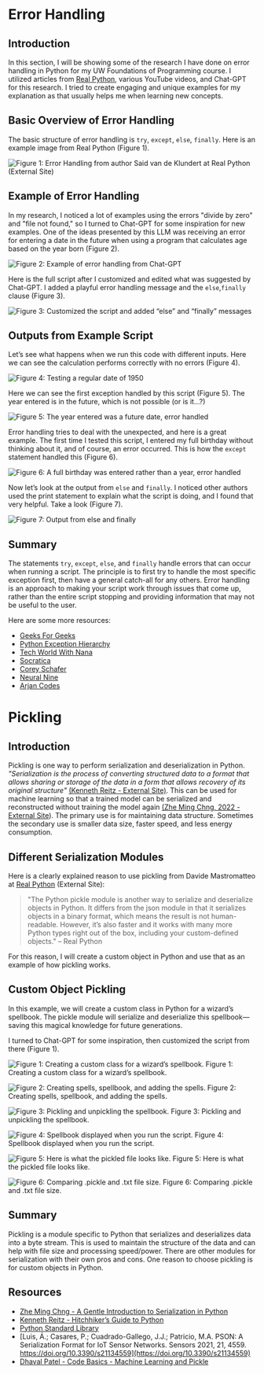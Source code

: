 # Error Handling

## Introduction
In this section, I will be showing some of the research I have done on error handling in Python for my UW Foundations of Programming course. I utilized articles from [Real Python](https://realpython.com), various YouTube videos, and Chat-GPT for this research. I tried to create engaging and unique examples for my explanation as that usually helps me when learning new concepts.

## Basic Overview of Error Handling
The basic structure of error handling is `try`, `except`, `else`, `finally`. Here is an example image from Real Python (Figure 1).

![Figure 1: Error Handling from author Said van de Klundert at Real Python (External Site)](https://github.com/DMTurnipseed/dmturnipseed.github.io/blob/main/Figure1EH.png?raw=true)

## Example of Error Handling
In my research, I noticed a lot of examples using the errors "divide by zero" and "file not found," so I turned to Chat-GPT for some inspiration for new examples. One of the ideas presented by this LLM was receiving an error for entering a date in the future when using a program that calculates age based on the year born (Figure 2).

![Figure 2: Example of error handling from Chat-GPT](https://github.com/DMTurnipseed/dmturnipseed.github.io/blob/main/Figure2EH.png?raw=true)

Here is the full script after I customized and edited what was suggested by Chat-GPT. I added a playful error handling message and the `else`,`finally` clause (Figure 3).

![Figure 3: Customized the script and added “else” and “finally” messages](https://github.com/DMTurnipseed/dmturnipseed.github.io/blob/main/Figure3EH.png?raw=true)

## Outputs from Example Script
Let’s see what happens when we run this code with different inputs.
Here we can see the calculation performs correctly with no errors (Figure 4).

![Figure 4: Testing a regular date of 1950](https://github.com/DMTurnipseed/dmturnipseed.github.io/blob/main/Figure4EH.png?raw=true)

Here we can see the first exception handled by this script (Figure 5). The year entered is in the future, which is not possible (or is it…?)

![Figure 5: The year entered was a future date, error handled](https://raw.githubusercontent.com/DMTurnipseed/dmturnipseed.github.io/main/Figure5EH.png)

Error handling tries to deal with the unexpected, and here is a great example. The first time I tested this script, I entered my full birthday without thinking about it, and of course, an error occurred. This is how the `except` statement handled this (Figure 6).

![Figure 6: A full birthday was entered rather than a year, error handled](https://github.com/DMTurnipseed/dmturnipseed.github.io/blob/main/Figure6EH.png?raw=true)

Now let’s look at the output from `else` and `finally`. I noticed other authors used the print statement to explain what the script is doing, and I found that very helpful. Take a look (Figure 7).

![Figure 7: Output from else and finally](https://github.com/DMTurnipseed/dmturnipseed.github.io/blob/main/Figure7EH.png?raw=true)

## Summary
The statements `try`, `except`, `else`, and `finally` handle errors that can occur when running a script. The principle is to first try to handle the most specific exception first, then have a general catch-all for any others. Error handling is an approach to making your script work through issues that come up, rather than the entire script stopping and providing information that may not be useful to the user.

Here are some more resources:
- [Geeks For Geeks](https://www.geeksforgeeks.org/python-exception-handling/)
- [Python Exception Hierarchy](https://docs.python.org/2/library/exceptions.html#exception-hierarchy)
- [Tech World With Nana](https://www.youtube.com/watch?v=t8pPdKYpowI&ab_channel=TechWorldwithNana)
- [Socratica](https://www.youtube.com/watch?v=nlCKrKGHSSk&ab_channel=Socratica)
- [Corey Schafer](https://www.youtube.com/watch?v=NIWwJbo-9_8&ab_channel=CoreySchafer)
- [Neural Nine](https://www.youtube.com/watch?v=ZUqGMDppEDs&ab_channel=NeuralNine)
- [Arjan Codes](https://www.youtube.com/watch?v=ZsvftkbbrR0&ab_channel=ArjanCodes)

# Pickling

## Introduction
Pickling is one way to perform serialization and deserialization in Python. *"Serialization is the process of converting structured data to a format that allows sharing or storage of the data in a form that allows recovery of its original structure"* [(Kenneth Reitz - External Site)](https://docs.python-guide.org/scenarios/serialization/). This can be used for machine learning so that a trained model can be serialized and reconstructed without training the model again [(Zhe Ming Chng, 2022 - External Site](https://machinelearningmastery.com/a-gentle-introduction-to-serialization-for-python/#:~:text=Serialization%20refers%20to%20the%20process,the%20reverse%20process%20of%20deserialization.)). The primary use is for maintaining data structure. Sometimes the secondary use is smaller data size, faster speed, and less energy consumption.

## Different Serialization Modules
Here is a clearly explained reason to use pickling from Davide Mastromatteo at [Real Python](https://realpython.com/python-pickle-module/) (External Site):
>"The Python pickle module is another way to serialize and deserialize objects in Python. It differs from the json module in that it serializes objects in a binary format, which means the result is not human-readable. However, it’s also faster and it works with many more Python types right out of the box, including your custom-defined objects." – Real Python

For this reason, I will create a custom object in Python and use that as an example of how pickling works.

## Custom Object Pickling
In this example, we will create a custom class in Python for a wizard’s spellbook. The pickle module will serialize and deserialize this spellbook—saving this magical knowledge for future generations.

I turned to Chat-GPT for some inspiration, then customized the script from there (Figure 1).

![Figure 1: Creating a custom class for a wizard’s spellbook.](https://github.com/DMTurnipseed/dmturnipseed.github.io/blob/gh-pages/Figure1P.png?raw=true)
Figure 1: Creating a custom class for a wizard’s spellbook.

![Figure 2: Creating spells, spellbook, and adding the spells.](https://github.com/DMTurnipseed/dmturnipseed.github.io/blob/main/Figure2P.png?raw=true)
Figure 2: Creating spells, spellbook, and adding the spells.

![Figure 3: Pickling and unpickling the spellbook.](https://github.com/DMTurnipseed/dmturnipseed.github.io/blob/main/Figure3P.png?raw=true)
Figure 3: Pickling and unpickling the spellbook.

![Figure 4: Spellbook displayed when you run the script.](https://github.com/DMTurnipseed/dmturnipseed.github.io/blob/main/Figure4P.png?raw=true)
Figure 4: Spellbook displayed when you run the script.

![Figure 5: Here is what the pickled file looks like.](https://github.com/DMTurnipseed/dmturnipseed.github.io/blob/main/Figure5P.png?raw=true)
Figure 5: Here is what the pickled file looks like.

![Figure 6: Comparing .pickle and .txt file size.](https://github.com/DMTurnipseed/dmturnipseed.github.io/blob/main/Figure6P.png?raw=true)
Figure 6: Comparing .pickle and .txt file size.

## Summary
Pickling is a module specific to Python that serializes and deserializes data into a byte stream. This is used to maintain the structure of the data and can help with file size and processing speed/power. There are other modules for serialization with their own pros and cons. One reason to choose pickling is for custom objects in Python.

## Resources
- [Zhe Ming Chng - A Gentle Introduction to Serialization in Python](https://machinelearningmastery.com/a-gentle-introduction-to-serialization-for-python/#:~:text=Serialization%20refers%20to%20the%20process,the%20reverse%20process%20of%20deserialization.)
- [Kenneth Reitz - Hitchhiker’s Guide to Python](https://docs.python-guide.org/scenarios/serialization/)
- [Python Standard Library](https://docs.python.org/3/library/pickle.html)
- [Luis, Á.; Casares, P.; Cuadrado-Gallego, J.J.; Patricio, M.A. PSON: A Serialization Format for IoT Sensor Networks. Sensors 2021, 21, 4559. https://doi.org/10.3390/s21134559](https://doi.org/10.3390/s21134559)
- [Dhaval Patel - Code Basics - Machine Learning and Pickle](https://www.youtube.com/watch?v=KfnhNlD8WZI&ab_channel=codebasics)
